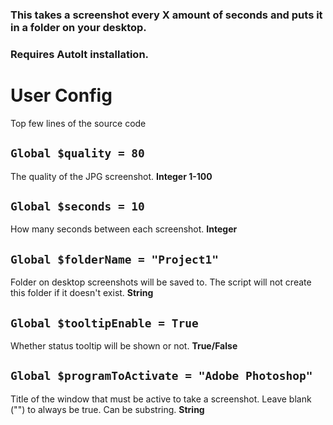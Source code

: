 ### This takes a screenshot every X amount of seconds and puts it in a folder on your desktop. 
### Requires AutoIt installation.
# User Config
Top few lines of the source code

## `Global $quality = 80`
The quality of the JPG screenshot. **Integer 1-100**


## `Global $seconds = 10`
How many seconds between each screenshot. **Integer**


## `Global $folderName = "Project1"`
Folder on desktop screenshots will be saved to. The script will not create this folder if it doesn't exist. **String**


## `Global $tooltipEnable = True`
Whether status tooltip will be shown or not. **True/False**


## `Global $programToActivate = "Adobe Photoshop"`
Title of the window that must be active to take a screenshot. Leave blank ("") to always be true. Can be substring. **String**
